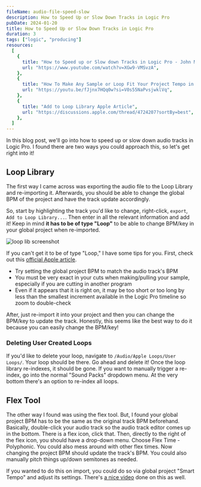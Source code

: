```yaml
---
fileName: audio-file-speed-slow
description: How to Speed Up or Slow Down Tracks in Logic Pro
pubDate: 2024-01-20
title: How to Speed Up or Slow Down Tracks in Logic Pro
duration: 3
tags: ["logic", "producing"]
resources:
  [
    {
      title: "How to Speed up or Slow down Tracks in Logic Pro - John Mike",
      url: "https://www.youtube.com/watch?v=XGw9-VMSvzA",
    },
    {
      title: "How To Make Any Sample or Loop Fit Your Project Tempo in Logic X - Echo Sound Works",
      url: "https://youtu.be/fJjnx7HQq0w?si=V0s55NaPvsjwklVq",
    },
    {
      title: "Add to Loop Library Apple Article",
      url: "https://discussions.apple.com/thread/4724207?sortBy=best",
    },
  ]
---
```


In this blog post, we'll go into how to speed up or slow down audio tracks in Logic Pro. I found there are two ways you could approach this, so let's get right into it!

## Loop Library

The first way I came across was exporting the audio file to the Loop Library and re-importing it. Afterwards, you should be able to change the global BPM of the project and have the track update accordingly.

So, start by highlighting the track you'd like to change, right-click, `export`, `Add to Loop Library...`. Then enter in all the relevant information and add it! Keep in mind **it has to be of type "Loop"** to be able to change BPM/key in your global project when re-imported.

![loop lib screenshot](/blog/audio-file-speed-slow/loop-lib.webp)

If you can't get it to be of type "Loop," I have some tips for you. First, check out this [official Apple article](https://discussions.apple.com/thread/4724207?sortBy=best).

- Try setting the global project BPM to match the audio track's BPM
- You must be very exact in your cuts when making/pulling your sample, especially if you are cutting in another program
- Even if it appears that it is right on, it may be too short or too long by less than the smallest increment available in the Logic Pro timeline so zoom to double-check

After, just re-import it into your project and then you can change the BPM/key to update the track. Honestly, this seems like the best way to do it because you can easily change the BPM/key!

### Deleting User Created Loops

If you'd like to delete your loop, navigate to `/Audio/Apple Loops/User Loops/`. Your loop should be there. Go ahead and delete it! Once the loop library re-indexes, it should be gone. If you want to manually trigger a re-index, go into the normal "Sound Packs" dropdown menu. At the very bottom there's an option to re-index all loops.

## Flex Tool

The other way I found was using the flex tool. But, I found your global project BPM has to be the same as the original track BPM beforehand. Basically, double-click your audio track so the audio track editor comes up in the bottom. There is a flex icon, click that. Then, directly to the right of the flex icon, you should have a drop-down menu. Choose Flex Time - Polyphonic. You could also mess around with other flex times. Now changing the project BPM should update the track's BPM. You could also manually pitch things up/down semitones as needed.

If you wanted to do this on import, you could do so via global project "Smart Tempo" and adjust its settings. There's [a nice video](https://youtu.be/fJjnx7HQq0w?si=UhTVZ7bSTWAQfqJm) done on this as well.

